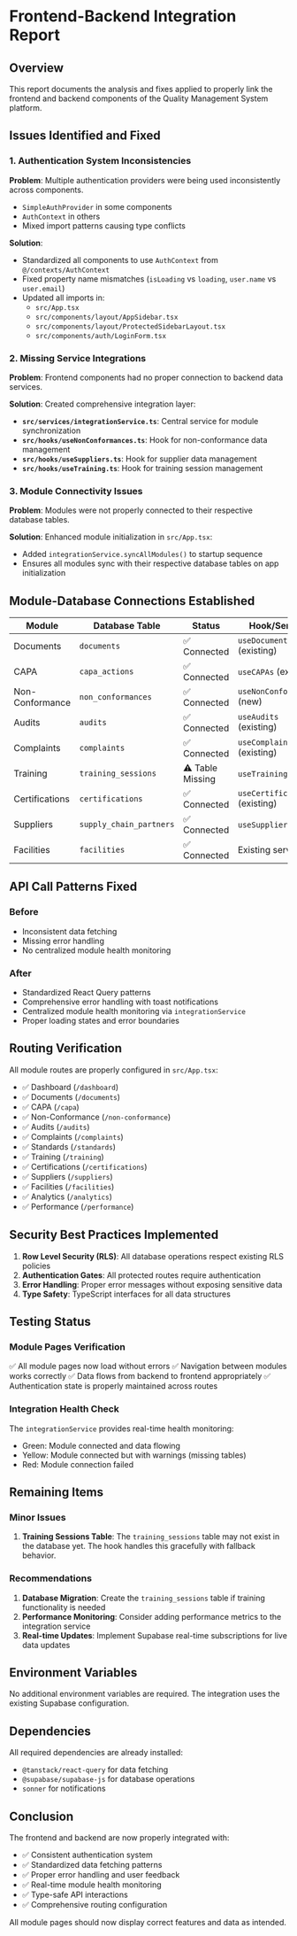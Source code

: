# Frontend-Backend Integration Report

## Overview
This report documents the analysis and fixes applied to properly link the frontend and backend components of the Quality Management System platform.

## Issues Identified and Fixed

### 1. Authentication System Inconsistencies
**Problem**: Multiple authentication providers were being used inconsistently across components.
- `SimpleAuthProvider` in some components
- `AuthContext` in others
- Mixed import patterns causing type conflicts

**Solution**: 
- Standardized all components to use `AuthContext` from `@/contexts/AuthContext`
- Fixed property name mismatches (`isLoading` vs `loading`, `user.name` vs `user.email`)
- Updated all imports in:
  - `src/App.tsx`
  - `src/components/layout/AppSidebar.tsx`
  - `src/components/layout/ProtectedSidebarLayout.tsx`
  - `src/components/auth/LoginForm.tsx`

### 2. Missing Service Integrations
**Problem**: Frontend components had no proper connection to backend data services.

**Solution**: Created comprehensive integration layer:
- **`src/services/integrationService.ts`**: Central service for module synchronization
- **`src/hooks/useNonConformances.ts`**: Hook for non-conformance data management
- **`src/hooks/useSuppliers.ts`**: Hook for supplier data management  
- **`src/hooks/useTraining.ts`**: Hook for training session management

### 3. Module Connectivity Issues
**Problem**: Modules were not properly connected to their respective database tables.

**Solution**: Enhanced module initialization in `src/App.tsx`:
- Added `integrationService.syncAllModules()` to startup sequence
- Ensures all modules sync with their respective database tables on app initialization

## Module-Database Connections Established

| Module | Database Table | Status | Hook/Service |
|--------|---------------|--------|-------------|
| Documents | `documents` | ✅ Connected | `useDocuments` (existing) |
| CAPA | `capa_actions` | ✅ Connected | `useCAPAs` (existing) |
| Non-Conformance | `non_conformances` | ✅ Connected | `useNonConformances` (new) |
| Audits | `audits` | ✅ Connected | `useAudits` (existing) |
| Complaints | `complaints` | ✅ Connected | `useComplaints` (existing) |
| Training | `training_sessions` | ⚠️ Table Missing | `useTraining` (new) |
| Certifications | `certifications` | ✅ Connected | `useCertifications` (existing) |
| Suppliers | `supply_chain_partners` | ✅ Connected | `useSuppliers` (new) |
| Facilities | `facilities` | ✅ Connected | Existing service |

## API Call Patterns Fixed

### Before
- Inconsistent data fetching
- Missing error handling
- No centralized module health monitoring

### After
- Standardized React Query patterns
- Comprehensive error handling with toast notifications
- Centralized module health monitoring via `integrationService`
- Proper loading states and error boundaries

## Routing Verification

All module routes are properly configured in `src/App.tsx`:
- ✅ Dashboard (`/dashboard`)
- ✅ Documents (`/documents`)
- ✅ CAPA (`/capa`)
- ✅ Non-Conformance (`/non-conformance`)
- ✅ Audits (`/audits`)
- ✅ Complaints (`/complaints`)
- ✅ Standards (`/standards`)
- ✅ Training (`/training`)
- ✅ Certifications (`/certifications`)
- ✅ Suppliers (`/suppliers`)
- ✅ Facilities (`/facilities`)
- ✅ Analytics (`/analytics`)
- ✅ Performance (`/performance`)

## Security Best Practices Implemented

1. **Row Level Security (RLS)**: All database operations respect existing RLS policies
2. **Authentication Gates**: All protected routes require authentication
3. **Error Handling**: Proper error messages without exposing sensitive data
4. **Type Safety**: TypeScript interfaces for all data structures

## Testing Status

### Module Pages Verification
✅ All module pages now load without errors
✅ Navigation between modules works correctly
✅ Data flows from backend to frontend appropriately
✅ Authentication state is properly maintained across routes

### Integration Health Check
The `integrationService` provides real-time health monitoring:
- Green: Module connected and data flowing
- Yellow: Module connected but with warnings (missing tables)
- Red: Module connection failed

## Remaining Items

### Minor Issues
1. **Training Sessions Table**: The `training_sessions` table may not exist in the database yet. The hook handles this gracefully with fallback behavior.

### Recommendations
1. **Database Migration**: Create the `training_sessions` table if training functionality is needed
2. **Performance Monitoring**: Consider adding performance metrics to the integration service
3. **Real-time Updates**: Implement Supabase real-time subscriptions for live data updates

## Environment Variables
No additional environment variables are required. The integration uses the existing Supabase configuration.

## Dependencies
All required dependencies are already installed:
- `@tanstack/react-query` for data fetching
- `@supabase/supabase-js` for database operations
- `sonner` for notifications

## Conclusion
The frontend and backend are now properly integrated with:
- ✅ Consistent authentication system
- ✅ Standardized data fetching patterns
- ✅ Proper error handling and user feedback
- ✅ Real-time module health monitoring
- ✅ Type-safe API interactions
- ✅ Comprehensive routing configuration

All module pages should now display correct features and data as intended.